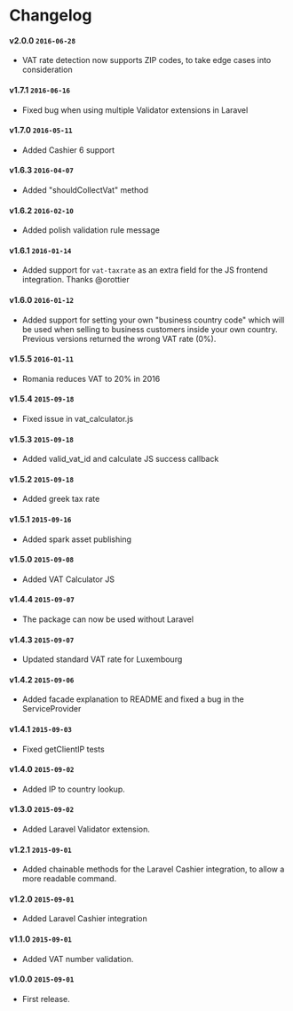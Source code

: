 # Changelog

#### v2.0.0 `2016-06-28`
- VAT rate detection now supports ZIP codes, to take edge cases into consideration

#### v1.7.1 `2016-06-16`
- Fixed bug when using multiple Validator extensions in Laravel

#### v1.7.0 `2016-05-11`
- Added Cashier 6 support

#### v1.6.3 `2016-04-07`
- Added "shouldCollectVat" method

#### v1.6.2 `2016-02-10`
- Added polish validation rule message

#### v1.6.1 `2016-01-14`
- Added support for `vat-taxrate` as an extra field for the JS frontend integration. Thanks @orottier

#### v1.6.0 `2016-01-12`
- Added support for setting your own "business country code" which will be used when selling to business customers inside your own country. Previous versions returned the wrong VAT rate (0%).

#### v1.5.5 `2016-01-11`
- Romania reduces VAT to 20% in 2016

#### v1.5.4 `2015-09-18`
- Fixed issue in vat_calculator.js

#### v1.5.3 `2015-09-18`
- Added valid_vat_id and calculate JS success callback

#### v1.5.2 `2015-09-18`
- Added greek tax rate

#### v1.5.1 `2015-09-16`
- Added spark asset publishing

#### v1.5.0 `2015-09-08`
- Added VAT Calculator JS

#### v1.4.4 `2015-09-07`
- The package can now be used without Laravel

#### v1.4.3 `2015-09-07`
- Updated standard VAT rate for Luxembourg

#### v1.4.2 `2015-09-06`
- Added facade explanation to README and fixed a bug in the ServiceProvider

#### v1.4.1 `2015-09-03`
- Fixed getClientIP tests

#### v1.4.0 `2015-09-02`
- Added IP to country lookup.

#### v1.3.0 `2015-09-02`
- Added Laravel Validator extension.

#### v1.2.1 `2015-09-01`
- Added chainable methods for the Laravel Cashier integration, to allow a more readable command.

#### v1.2.0 `2015-09-01`
- Added Laravel Cashier integration

#### v1.1.0 `2015-09-01`
- Added VAT number validation.

#### v1.0.0 `2015-09-01`
- First release.
